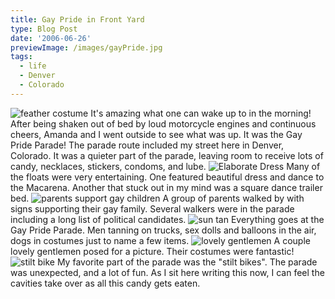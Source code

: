 ```yaml
---
title: Gay Pride in Front Yard
type: Blog Post
date: '2006-06-26'
previewImage: /images/gayPride.jpg
tags:
  - life
  - Denver
  - Colorado
---
```

![feather costume](/images/20060625-feathers.jpg) It's amazing what one can wake up to in the morning! After being shaken out of bed by loud motorcycle engines and continuous cheers, Amanda and I went outside to see what was up. It was the Gay Pride Parade! The parade route included my street here in Denver, Colorado. It was a quieter part of the parade, leaving room to receive lots of candy, necklaces, stickers, condoms, and lube. ![Elaborate Dress](/images/20060625-elaborateDress.jpg) Many of the floats were very entertaining. One featured beautiful dress and dance to the Macarena. Another that stuck out in my mind was a square dance trailer bed. ![parents support gay children](/images/20060625-parents.jpg) A group of parents walked by with signs supporting their gay family. Several walkers were in the parade including a long list of political candidates. ![sun tan](/images/20060625-sunTan.jpg) Everything goes at the Gay Pride Parade. Men tanning on trucks, sex dolls and balloons in the air, dogs in costumes just to name a few items. ![lovely gentlemen](/images/20060625-lovelyGuys.jpg) A couple lovely gentlemen posed for a picture. Their costumes were fantastic! ![stilt bike](/images/20060625-tallBike.jpg) My favorite part of the parade was the "stilt bikes". The parade was unexpected, and a lot of fun. As I sit here writing this now, I can feel the cavities take over as all this candy gets eaten.
